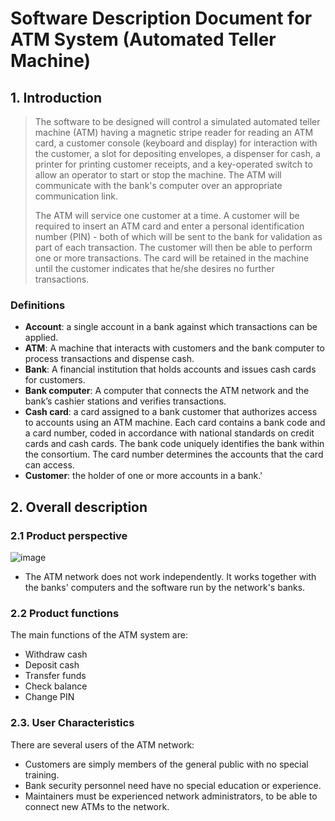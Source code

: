 # Software Description Document for ATM System (Automated Teller Machine)
## 1. Introduction
> The software to be designed will control a simulated automated teller machine (ATM) having a 
magnetic stripe reader for reading an ATM card, a customer console (keyboard and display) for 
interaction with the customer, a slot for depositing envelopes, a dispenser for cash, a printer for printing customer receipts, and a key-operated switch to allow an operator 
to start or stop the machine. The ATM will communicate with the bank's computer over an 
appropriate communication link.
>
> The ATM will service one customer at a time. A customer will be required to insert an ATM card 
and enter a personal identification number (PIN) - both of which will be sent to the bank for 
validation as part of each transaction. The customer will then be able to perform one or more 
transactions. The card will be retained in the machine until the customer indicates that he/she 
desires no further transactions.

### Definitions
+ **Account**: a single account in a bank against which transactions can be applied.
+ **ATM**: A machine that interacts with customers and the bank computer to process transactions and dispense cash.
+ **Bank**: A financial institution that holds accounts and issues cash cards for customers.
+ **Bank computer**: A computer that connects the ATM network and the bank’s cashier stations and verifies transactions.
+ **Cash card**: a card assigned to a bank customer that authorizes access to accounts using an ATM machine. Each card contains a bank code and a card number, coded in accordance with national standards on credit cards and cash cards. The bank code uniquely identifies the bank within the consortium. The card number determines the accounts that the card can access.
+ **Customer**: the holder of one or more accounts in a bank.'
## 2. Overall description
### 2.1 Product perspective
 ![image](https://github.com/HaThiPhuongLinh/Week01_Software-Architecture-and-Design/assets/109422010/6a9777dc-f99b-41db-bb24-7ccdc6eca92f)
   - ﻿The ATM network does not work independently. It works together with the banks' computers and the software run by the network's banks.
### 2.2 Product functions
The main functions of the ATM system are:
  - Withdraw cash
  - Deposit cash
  - Transfer funds
  - Check balance
  - Change PIN
### 2.3. User Characteristics
There are several users of the ATM network:
- Customers are simply members of the general public with no special training.
- Bank security personnel need have no special education or experience.
- Maintainers must be experienced network administrators, to be able to connect new ATMs to the network.

